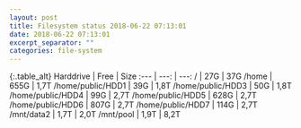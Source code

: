 ```yaml
---
layout: post
title: Filesystem status 2018-06-22 07:13:01
date: 2018-06-22 07:13:01
excerpt_separator: ""
categories: file-system
---
```

{:.table_alt}
Harddrive | Free | Size
:--- | ---: | ---:
/ | 27G | 37G
/home | 655G | 1,7T
/home/public/HDD1 | 39G | 1,8T
/home/public/HDD3 | 50G | 1,8T
/home/public/HDD4 | 99G | 2,7T
/home/public/HDD5 | 628G | 2,7T
/home/public/HDD6 | 807G | 2,7T
/home/public/HDD7 | 114G | 2,7T
/mnt/data2 | 1,7T | 2,0T
/mnt/pool | 1,9T | 8,2T
